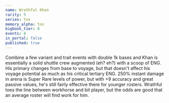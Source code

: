 ```yaml
---
name: Wrathful Khan
rarity: 5
series: tos
memory_alpha: tos
bigbook_tier: 8
events: 8
in_portal: false
published: true
---
```


Combine a few variant and trait events with double 1k bases and Khan is essentially a solid shuttle crew augmented (eh? eh?) with a scoop of ENG. His primary changes from base to voyage, but that doesn't affect his voyage potential as much as his critical tertiary ENG. 250% instant damage in arena is Super Rare levels of power, but with +9 accuracy and great passive values, he's still fairly effective there for younger rosters. Wrathful toes the line between workhorse and bit player, but the odds are good that an average roster will find work for him.

